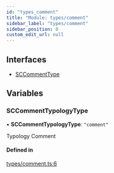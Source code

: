 ```yaml
---
id: "types_comment"
title: "Module: types/comment"
sidebar_label: "types/comment"
sidebar_position: 0
custom_edit_url: null
---
```


## Interfaces

- [SCCommentType](../interfaces/types_comment.SCCommentType)

## Variables

### SCCommentTypologyType

• **SCCommentTypologyType**: ``"comment"``

Typology Comment

#### Defined in

[types/comment.ts:6](https://github.com/selfcommunity/community-ui/blob/80e4c04/packages/sc-core/src/types/comment.ts#L6)
